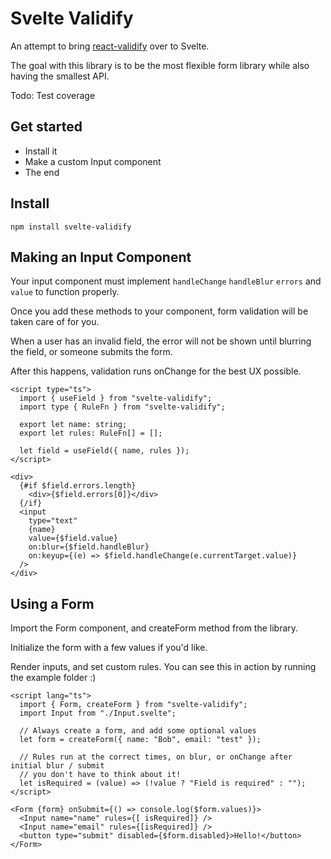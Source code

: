 # Svelte Validify

An attempt to bring [react-validify](https://github.com/zackify/validify) over to Svelte.

The goal with this library is to be the most flexible form library while also having the smallest API.

Todo: Test coverage

## Get started

- Install it
- Make a custom Input component
- The end

## Install

```
npm install svelte-validify
```

## Making an Input Component

Your input component must implement `handleChange` `handleBlur` `errors` and `value` to function properly.

Once you add these methods to your component, form validation will be taken care of for you. 

When a user has an invalid field, the error will not be shown until blurring the field, or someone submits the form.

After this happens, validation runs onChange for the best UX possible.

```svelte
<script type="ts">
  import { useField } from "svelte-validify";
  import type { RuleFn } from "svelte-validify";

  export let name: string;
  export let rules: RuleFn[] = [];

  let field = useField({ name, rules });
</script>

<div>
  {#if $field.errors.length}
    <div>{$field.errors[0]}</div>
  {/if}
  <input
    type="text"
    {name}
    value={$field.value}
    on:blur={$field.handleBlur}
    on:keyup={(e) => $field.handleChange(e.currentTarget.value)}
  />
</div>

```

## Using a Form

Import the Form component, and createForm method from the library.

Initialize the form with a few values if you'd like.

Render inputs, and set custom rules. You can see this in action by running the example folder :)
```svelte
<script lang="ts">
  import { Form, createForm } from "svelte-validify";
  import Input from "./Input.svelte";

  // Always create a form, and add some optional values
  let form = createForm({ name: "Bob", email: "test" });

  // Rules run at the correct times, on blur, or onChange after initial blur / submit
  // you don't have to think about it!
  let isRequired = (value) => (!value ? "Field is required" : "");
</script>

<Form {form} onSubmit={() => console.log($form.values)}>
  <Input name="name" rules={[ isRequired]} />
  <Input name="email" rules={[isRequired]} />
  <button type="submit" disabled={$form.disabled}>Hello!</button>
</Form>
```

